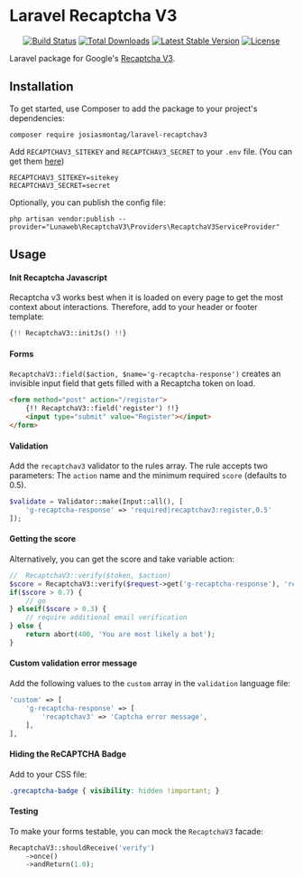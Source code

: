 # Laravel Recaptcha V3


<p align="center">
<a href="https://travis-ci.org/josiasmontag/laravel-recaptchav3"><img src="https://travis-ci.org/josiasmontag/laravel-recaptchav3.svg" alt="Build Status"></a>
<a href="https://packagist.org/packages/josiasmontag/laravel-recaptchav3"><img src="https://poser.pugx.org/josiasmontag/laravel-recaptchav3/d/total.svg" alt="Total Downloads"></a>
<a href="https://packagist.org/packages/josiasmontag/laravel-recaptchav3"><img src="https://poser.pugx.org/josiasmontag/laravel-recaptchav3/v/stable.svg" alt="Latest Stable Version"></a>
<a href="https://packagist.org/packages/josiasmontag/laravel-recaptchav3"><img src="https://poser.pugx.org/josiasmontag/laravel-recaptchav3/license.svg" alt="License"></a>
</p>

Laravel package for Google's [Recaptcha V3](https://developers.google.com/recaptcha/docs/v3).

## Installation


To get started, use Composer to add the package to your project's dependencies:

    composer require josiasmontag/laravel-recaptchav3


Add `RECAPTCHAV3_SITEKEY` and `RECAPTCHAV3_SECRET` to your `.env` file. (You can get them [here](https://www.google.com/recaptcha/admin#list))

```
RECAPTCHAV3_SITEKEY=sitekey
RECAPTCHAV3_SECRET=secret
```

Optionally, you can publish the config file:
```
php artisan vendor:publish --provider="Lunaweb\RecaptchaV3\Providers\RecaptchaV3ServiceProvider"
```

## Usage

#### Init Recaptcha Javascript

Recaptcha v3 works best when it is loaded on every page to get the most context about interactions. Therefore, add to your header or footer template:

```php
{!! RecaptchaV3::initJs() !!}
```

#### Forms

``RecaptchaV3::field($action, $name='g-recaptcha-response')`` creates an invisible input field that gets filled with a Recaptcha token on load.


```html
<form method="post" action="/register">
    {!! RecaptchaV3::field('register') !!}
    <input type="submit" value="Register"></input>
</form>

```

#### Validation

Add the `recaptchav3` validator to the rules array. The rule accepts two parameters: The `action` name and the minimum required `score` (defaults to 0.5).

```php
$validate = Validator::make(Input::all(), [
	'g-recaptcha-response' => 'required|recaptchav3:register,0.5'
]);
```

#### Getting the score

Alternatively, you can get the score and take variable action:

```php
//  RecaptchaV3::verify($token, $action)
$score = RecaptchaV3::verify($request->get('g-recaptcha-response'), 'register')
if($score > 0.7) {
    // go
} elseif($score > 0.3) {
    // require additional email verification
} else {
    return abort(400, 'You are most likely a bot');
}
```

#### Custom validation error message

Add the following values to the `custom` array in the `validation` language file:

```php
'custom' => [
    'g-recaptcha-response' => [
        'recaptchav3' => 'Captcha error message',
    ],
],
```

#### Hiding the ReCAPTCHA Badge

Add to your CSS file:
```css
.grecaptcha-badge { visibility: hidden !important; }
```

#### Testing

To make your forms testable, you can mock the `RecaptchaV3` facade:

```php
RecaptchaV3::shouldReceive('verify')
    ->once()
    ->andReturn(1.0);

```
